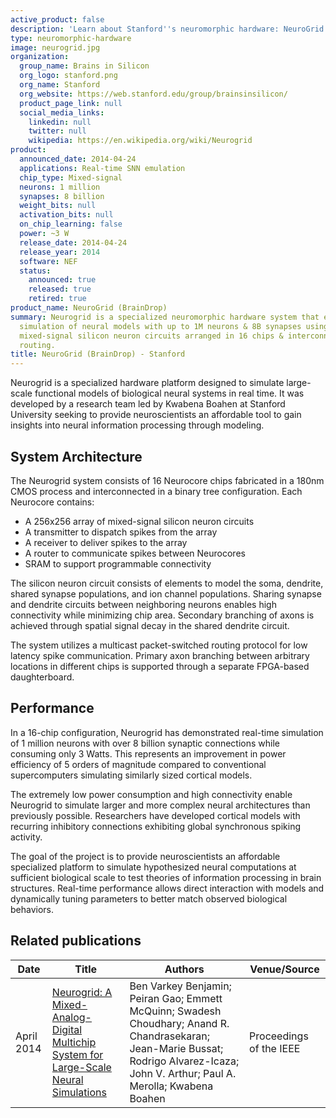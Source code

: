 ```yaml
---
active_product: false
description: 'Learn about Stanford''s neuromorphic hardware: NeuroGrid (BrainDrop)'
type: neuromorphic-hardware
image: neurogrid.jpg
organization:
  group_name: Brains in Silicon
  org_logo: stanford.png
  org_name: Stanford
  org_website: https://web.stanford.edu/group/brainsinsilicon/
  product_page_link: null
  social_media_links:
    linkedin: null
    twitter: null
    wikipedia: https://en.wikipedia.org/wiki/Neurogrid
product:
  announced_date: 2014-04-24
  applications: Real-time SNN emulation
  chip_type: Mixed-signal
  neurons: 1 million
  synapses: 8 billion
  weight_bits: null
  activation_bits: null
  on_chip_learning: false
  power: ~3 W
  release_date: 2014-04-24
  release_year: 2014
  software: NEF
  status:
    announced: true
    released: true
    retired: true
product_name: NeuroGrid (BrainDrop)
summary: Neurogrid is a specialized neuromorphic hardware system that enables real-time
  simulation of neural models with up to 1M neurons & 8B synapses using low-power
  mixed-signal silicon neuron circuits arranged in 16 chips & interconnected via multicast
  routing.
title: NeuroGrid (BrainDrop) - Stanford
---
```


Neurogrid is a specialized hardware platform designed to simulate large-scale functional models of biological neural systems in real time. It was developed by a research team led by Kwabena Boahen at Stanford University seeking to provide neuroscientists an affordable tool to gain insights into neural information processing through modeling.

## System Architecture
The Neurogrid system consists of 16 Neurocore chips fabricated in a 180nm CMOS process and interconnected in a binary tree configuration. Each Neurocore contains:

- A 256x256 array of mixed-signal silicon neuron circuits 
- A transmitter to dispatch spikes from the array
- A receiver to deliver spikes to the array  
- A router to communicate spikes between Neurocores
- SRAM to support programmable connectivity

The silicon neuron circuit consists of elements to model the soma, dendrite, shared synapse populations, and ion channel populations. Sharing synapse and dendrite circuits between neighboring neurons enables high connectivity while minimizing chip area. Secondary branching of axons is achieved through spatial signal decay in the shared dendrite circuit.

The system utilizes a multicast packet-switched routing protocol for low latency spike communication. Primary axon branching between arbitrary locations in different chips is supported through a separate FPGA-based daughterboard.  

## Performance

In a 16-chip configuration, Neurogrid has demonstrated real-time simulation of 1 million neurons with over 8 billion synaptic connections while consuming only 3 Watts. This represents an improvement in power efficiency of 5 orders of magnitude compared to conventional supercomputers simulating similarly sized cortical models.

The extremely low power consumption and high connectivity enable Neurogrid to simulate larger and more complex neural architectures than previously possible. Researchers have developed cortical models with recurring inhibitory connections exhibiting global synchronous spiking activity.

The goal of the project is to provide neuroscientists an affordable specialized platform to simulate hypothesized neural computations at sufficient biological scale to test theories of information processing in brain structures. Real-time performance allows direct interaction with models and dynamically tuning parameters to better match observed biological behaviors.

## Related publications
| Date | Title | Authors  | Venue/Source |
|------|-------|----------|------------- |
| April 2014 | [Neurogrid: A Mixed-Analog-Digital Multichip System for Large-Scale Neural Simulations](https://ieeexplore.ieee.org/document/6805187) | Ben Varkey Benjamin; Peiran Gao; Emmett McQuinn; Swadesh Choudhary; Anand R. Chandrasekaran; Jean-Marie Bussat; Rodrigo Alvarez-Icaza; John V. Arthur; Paul A. Merolla; Kwabena Boahen |  Proceedings of the IEEE |
